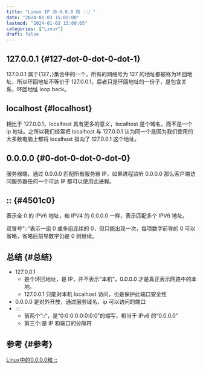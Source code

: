 ```yaml
---
title: "Linux IP（0.0.0.0 和 ::）"
date: "2024-01-03 15:09:00"
lastmod: "2024-01-03 15:09:05"
categories: ["Linux"]
draft: false
---
```


## 127.0.0.1 {#127-dot-0-dot-0-dot-1}

127.0.0.1 属于{127，}集合中的一个，所有的网络号为 127 的地址都被称为环回地址，所以环回地址不等价于 127.0.0.1，后者只是环回地址的一份子，是包含关系，环回地址 loop back。


## localhost {#localhost}

相比于 127.0.0.1，localhost 具有更多的意义，localhost 是个域名，而不是一个 ip 地址。之所以我们经常把 localhost 与 127.0.0.1 认为同一个是因为我们使用的大多数电脑上都将 localhost 指向了 127.0.0.1 这个地址。


## 0.0.0.0 {#0-dot-0-dot-0-dot-0}

服务器端，通过 0.0.0.0 匹配所有服务器 IP，如果进程监听 0.0.0.0 那么客户端访问服务器任何一个可达 IP 都可以使用此进程。


## :: {#4501c0}

表示全 0 的 IPV6 地址，和 IPV4 的 0.0.0.0 一样，表示匹配多个 IPV6 地址。

双冒号“::”表示一组 0 或多组连续的 0，但只能出现一次，每项数字前导的 0 可以省略，省略后前导数字仍是 0 则继续。


## 总结 {#总结}

-   127.0.0.1
    -   是个环回地址，是 IP，并不表示“本机”，0.0.0.0 才是真正表示网路中的本地。
    -   127.0.0.1 只能对本机 localhost 访问，也是保护此端口安全性
-   0.0.0.0 是对外开放，通过服务域名、ip 可以访问的端口
-   :::
    -   前两个”::“，是“0:0:0:0:0:0:0:0”的缩写，相当于 IPv6 的“0.0.0.0”
    -   第三个:是 IP 和端口的分隔符


## 参考 {#参考}

[Linux中的0.0.0.0和 ::](https://www.cnblogs.com/lgjava/p/13156112.html)